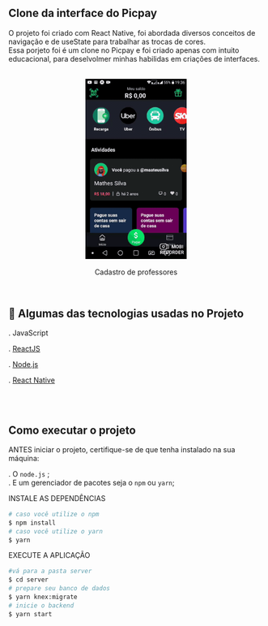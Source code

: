 

## Clone da interface do Picpay

O projeto foi criado com React Native, foi abordada diversos conceitos de navigação e de useState para trabalhar as trocas de cores. <br/>
Essa porjeto foi é um clone no Picpay e foi criado apenas com intuito educacional, para deselvolmer minhas habilidas em criações de interfaces. <br/><br/>


<div align="center">
 <img  src="git/mobile.gif" width="200" >
  <p>Cadastro de professores</p>
</div>
<br/>

## :rocket: Algumas das tecnologias usadas no Projeto

. JavaScript<br/>

. [ReactJS](https://reactjs.org/)<br/>

. [Node.js](https://nodejs.org/en/)<br/>

. [React Native](https://reactnative.dev/)<br/>

<br/><br/>

## Como executar o projeto

ANTES iniciar o projeto, certifique-se de que tenha instalado na sua máquina:

. O `node.js` ; <br/>
. E um gerenciador de pacotes seja o `npm` ou `yarn`; <br/>


 INSTALE AS DEPENDÊNCIAS

```sh
# caso você utilize o npm
$ npm install
# caso você utilize o yarn
$ yarn
```

EXECUTE A APLICAÇÃO

```sh
#vá para a pasta server
$ cd server
# prepare seu banco de dados
$ yarn knex:migrate
# inicie o backend
$ yarn start
```
